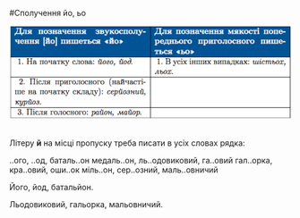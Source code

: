 #Сполучення йо, ьо

<div class="center">
<img src="../pics/12/3.png" width="600px" class="center"/>
</div>
<br>

<quiz> 
    <question>
       <p>Літеру <b>й</b> на місці пропуску  треба писати в усіх словах рядка:</p>
           <answer correct> ..ого, ..од, баталь..он </answer>
           <answer> медаль..он, ль..одовиковий, га..овий</answer>
           <answer> гал..орка, кра..овий, оши..ок</answer>
           <answer> міль..он, сер..озний, маль..овничий</answer>
      <explanation>
      <p>Його, йод, батальйон.</p>
      <p>Льодовиковий, гальорка, мальовничий.</p> 
</explanation>
    </question>
</quiz> 
